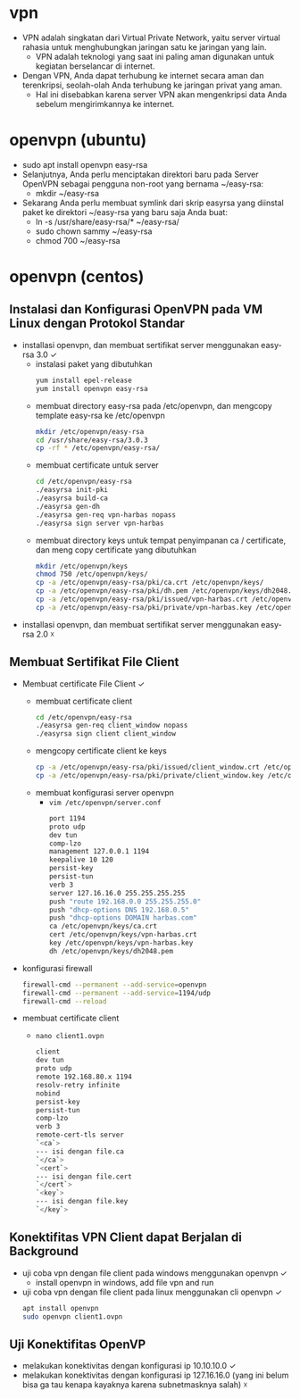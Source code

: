 # vpn
- VPN adalah singkatan dari Virtual Private Network, yaitu server virtual rahasia untuk menghubungkan jaringan satu ke jaringan yang lain. 
  - VPN adalah teknologi yang saat ini paling aman digunakan untuk kegiatan berselancar di internet.
- Dengan VPN, Anda dapat terhubung ke internet secara aman dan terenkripsi, seolah-olah Anda terhubung ke jaringan privat yang aman. 
  - Hal ini disebabkan karena server VPN akan mengenkripsi data Anda sebelum mengirimkannya ke internet.

# openvpn (ubuntu)
- sudo apt install openvpn easy-rsa
- Selanjutnya, Anda perlu menciptakan direktori baru pada Server OpenVPN sebagai pengguna non-root yang bernama ~/easy-rsa:
  - mkdir ~/easy-rsa
- Sekarang Anda perlu membuat symlink dari skrip easyrsa yang diinstal paket ke direktori ~/easy-rsa yang baru saja Anda buat:
  - ln -s /usr/share/easy-rsa/* ~/easy-rsa/
  - sudo chown sammy ~/easy-rsa
  - chmod 700 ~/easy-rsa

# openvpn (centos)
## Instalasi dan Konfigurasi OpenVPN pada VM Linux dengan Protokol Standar
- installasi openvpn, dan membuat sertifikat server menggunakan easy-rsa 3.0 ✓
  - instalasi paket yang dibutuhkan
    ```bash
    yum install epel-release
    yum install openvpn easy-rsa
    ```
  - membuat directory easy-rsa pada /etc/openvpn, dan mengcopy template easy-rsa ke /etc/openvpn
    ```bash
    mkdir /etc/openvpn/easy-rsa
    cd /usr/share/easy-rsa/3.0.3
    cp -rf * /etc/openvpn/easy-rsa/
    ```
  - membuat certificate untuk server
    ```bash
    cd /etc/openvpn/easy-rsa
    ./easyrsa init-pki
    ./easyrsa build-ca
    ./easyrsa gen-dh
    ./easyrsa gen-req vpn-harbas nopass
    ./easyrsa sign server vpn-harbas
    ```
  - membuat directory keys untuk tempat penyimpanan ca / certificate, dan meng copy certificate yang dibutuhkan
    ```bash
    mkdir /etc/openvpn/keys
    chmod 750 /etc/openvpn/keys/
    cp -a /etc/openvpn/easy-rsa/pki/ca.crt /etc/openvpn/keys/
    cp -a /etc/openvpn/easy-rsa/pki/dh.pem /etc/openvpn/keys/dh2048.pem
    cp -a /etc/openvpn/easy-rsa/pki/issued/vpn-harbas.crt /etc/openvpn/keys/
    cp -a /etc/openvpn/easy-rsa/pki/private/vpn-harbas.key /etc/openvpn/keys/
    ```
- installasi openvpn, dan membuat sertifikat server menggunakan easy-rsa 2.0 ☓

## Membuat Sertifikat File Client
- Membuat certificate File Client ✓
  - membuat certificate client
    ```bash
    cd /etc/openvpn/easy-rsa
    ./easyrsa gen-req client_window nopass
    ./easyrsa sign client client_window
    ```
  - mengcopy certificate client ke keys
    ```bash
    cp -a /etc/openvpn/easy-rsa/pki/issued/client_window.crt /etc/openvpn/client/
    cp -a /etc/openvpn/easy-rsa/pki/private/client_window.key /etc/openvpn/client/
    ```
  - membuat konfigurasi server openvpn
    - ```vim /etc/openvpn/server.conf```
      ```bash
      port 1194
      proto udp
      dev tun
      comp-lzo
      management 127.0.0.1 1194
      keepalive 10 120
      persist-key
      persist-tun
      verb 3
      server 127.16.16.0 255.255.255.255
      push "route 192.168.0.0 255.255.255.0"
      push "dhcp-options DNS 192.168.0.5"
      push "dhcp-options DOMAIN harbas.com"
      ca /etc/openvpn/keys/ca.crt
      cert /etc/openvpn/keys/vpn-harbas.crt
      key /etc/openvpn/keys/vpn-harbas.key
      dh /etc/openvpn/keys/dh2048.pem
      ```

- konfigurasi firewall
  ```bash
  firewall-cmd --permanent --add-service=openvpn
  firewall-cmd --permanent --add-service=1194/udp
  firewall-cmd --reload
  ```

- membuat certificate client
  - ```nano client1.ovpn```
    ```bash
    client
    dev tun
    proto udp
    remote 192.168.80.x 1194
    resolv-retry infinite
    nobind
    persist-key
    persist-tun
    comp-lzo
    verb 3
    remote-cert-tls server
    `<ca`>
    --- isi dengan file.ca
    `</ca`>
    `<cert`>
    --- isi dengan file.cert
    `</cert`>
    `<key`>
    --- isi dengan file.key
    `</key`>
    ```


## Konektifitas VPN Client dapat Berjalan di Background
- uji coba vpn dengan file client pada windows menggunakan openvpn ✓
  - install openvpn in windows, add file vpn and run
- uji coba vpn dengan file client pada linux menggunakan cli openvpn ✓
  ```bash
  apt install openvpn
  sudo openvpn client1.ovpn
  ```

## Uji Konektifitas OpenVP
- melakukan konektivitas dengan konfigurasi ip 10.10.10.0 ✓
- melakukan konektivitas dengan konfigurasi ip 127.16.16.0 (yang ini belum bisa ga tau kenapa kayaknya karena subnetmasknya salah) ☓